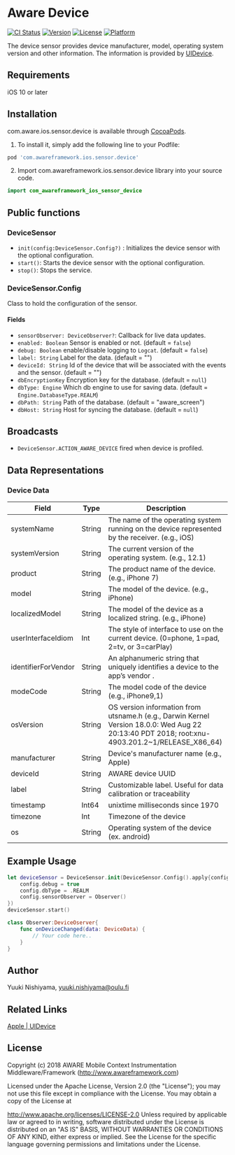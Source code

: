 # Aware Device

[![CI Status](https://img.shields.io/travis/awareframework/com.awareframework.ios.sensor.device.svg?style=flat)](https://travis-ci.org/awareframework/com.awareframework.ios.sensor.device)
[![Version](https://img.shields.io/cocoapods/v/com.awareframework.ios.sensor.device.svg?style=flat)](https://cocoapods.org/pods/com.awareframework.ios.sensor.device)
[![License](https://img.shields.io/cocoapods/l/com.awareframework.ios.sensor.device.svg?style=flat)](https://cocoapods.org/pods/com.awareframework.ios.sensor.device)
[![Platform](https://img.shields.io/cocoapods/p/com.awareframework.ios.sensor.device.svg?style=flat)](https://cocoapods.org/pods/com.awareframework.ios.sensor.device)

The device sensor provides device manufacturer, model, operating system version and other information. The information is provided by [UIDevice](https://developer.apple.com/documentation/uikit/uidevice).

## Requirements
iOS 10 or later

## Installation

com.aware.ios.sensor.device is available through [CocoaPods](https://cocoapods.org).

1. To install it, simply add the following line to your Podfile:
```ruby
pod 'com.awareframework.ios.sensor.device'
```

2. Import com.awareframework.ios.sensor.device library into your source code.
```swift
import com_awareframework_ios_sensor_device
```

## Public functions

### DeviceSensor

+ `init(config:DeviceSensor.Config?)` : Initializes the device sensor with the optional configuration.
+ `start()`: Starts the device sensor with the optional configuration.
+ `stop()`: Stops the service.

### DeviceSensor.Config

Class to hold the configuration of the sensor.

#### Fields

+ `sensorObserver: DeviceObserver?`: Callback for live data updates.
+ `enabled: Boolean` Sensor is enabled or not. (default = `false`)
+ `debug: Boolean` enable/disable logging to `Logcat`. (default = `false`)
+ `label: String` Label for the data. (default = "")
+ `deviceId: String` Id of the device that will be associated with the events and the sensor. (default = "")
+ `dbEncryptionKey` Encryption key for the database. (default = `null`)
+ `dbType: Engine` Which db engine to use for saving data. (default = `Engine.DatabaseType.REALM`)
+ `dbPath: String` Path of the database. (default = "aware_screen")
+ `dbHost: String` Host for syncing the database. (default = `null`)

## Broadcasts

+ `DeviceSensor.ACTION_AWARE_DEVICE` fired when device is profiled.

## Data Representations

### Device Data
| Field        | Type   | Description                                                            |
| ------------ | ------ | ---------------------------------------------------------------------- |
| systemName |  String |  The name of the operating system running on the device represented by the receiver. (e.g., iOS)|
| systemVersion | String | The current version of the operating system. (e.g., 12.1)|
| product | String | The product name of the device. (e.g., iPhone 7) |
| model | String | The model of the device. (e.g., iPhone) |
| localizedModel | String | The model of the device as a localized string. (e.g., iPhone)|
| userInterfaceIdiom| Int | The style of interface to use on the current device. (0=phone, 1=pad, 2=tv, or 3=carPlay) |
| identifierForVendor | String | An alphanumeric string that uniquely identifies a device to the app’s vendor .|
| modeCode | String | The model code of the device (e.g., iPhone9,1)|
| osVersion  | String | OS version information from utsname.h (e.g., Darwin Kernel Version 18.0.0: Wed Aug 22 20:13:40 PDT 2018; root:xnu-4903.201.2~1/RELEASE_X86_64)|
| manufacturer | String | Device's manufacturer name (e.g., Apple) |
| deviceId     | String | AWARE device UUID                        |
| label        | String | Customizable label. Useful for data calibration or traceability        |
| timestamp    | Int64  | unixtime milliseconds since 1970                                       |
| timezone     | Int    | Timezone of the device                                 |
| os           | String | Operating system of the device (ex. android)                           |

## Example Usage
```swift
let deviceSensor = DeviceSensor.init(DeviceSensor.Config().apply{config in
    config.debug = true
    config.dbType = .REALM
    config.sensorObserver = Observer()
})
deviceSensor.start()
```

```swift
class Observer:DeviceOserver{
    func onDeviceChanged(data: DeviceData) {
        // Your code here..
    }
}

```

## Author

Yuuki Nishiyama, yuuki.nishiyama@oulu.fi

## Related Links
[ Apple | UIDevice ](https://developer.apple.com/documentation/uikit/uidevice)

## License

Copyright (c) 2018 AWARE Mobile Context Instrumentation Middleware/Framework (http://www.awareframework.com)

Licensed under the Apache License, Version 2.0 (the "License"); you may not use this file except in compliance with the License. You may obtain a copy of the License at

http://www.apache.org/licenses/LICENSE-2.0 Unless required by applicable law or agreed to in writing, software distributed under the License is distributed on an "AS IS" BASIS, WITHOUT WARRANTIES OR CONDITIONS OF ANY KIND, either express or implied. See the License for the specific language governing permissions and limitations under the License.
